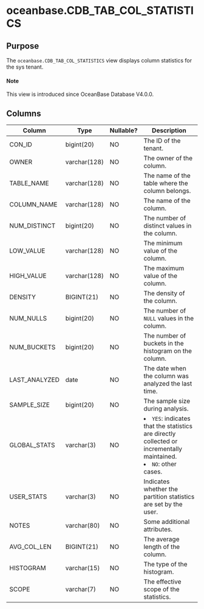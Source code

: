 # oceanbase.CDB_TAB_COL_STATISTICS

## Purpose

The `oceanbase.CDB_TAB_COL_STATISTICS` view displays column statistics for the sys tenant.

<main id="notice" type='explain'>
  <h4>Note</h4>
  <p>This view is introduced since OceanBase Database V4.0.0. </p>
</main>

## Columns

| Column | Type | **Nullable?** | Description |
|---------------|--------------|----------------|--------------------------------------------------------------------------------------------------------------------------------|
| CON_ID | bigint(20) | NO | The ID of the tenant. |
| OWNER | varchar(128) | NO | The owner of the column. |
| TABLE_NAME | varchar(128) | NO | The name of the table where the column belongs. |
| COLUMN_NAME | varchar(128) | NO | The name of the column. |
| NUM_DISTINCT | bigint(20) | NO | The number of distinct values in the column. |
| LOW_VALUE | varchar(128) | NO | The minimum value of the column. |
| HIGH_VALUE | varchar(128) | NO | The maximum value of the column. |
| DENSITY | BIGINT(21) | NO | The density of the column. |
| NUM_NULLS | bigint(20) | NO | The number of `NULL` values in the column. |
| NUM_BUCKETS | bigint(20) | NO | The number of buckets in the histogram on the column. |
| LAST_ANALYZED | date | NO | The date when the column was analyzed the last time. |
| SAMPLE_SIZE | bigint(20) | NO | The sample size during analysis. |
| GLOBAL_STATS | varchar(3) | NO | <li> `YES`: indicates that the statistics are directly collected or incrementally maintained.   <li> `NO`: other cases. |
| USER_STATS | varchar(3) | NO | Indicates whether the partition statistics are set by the user. |
| NOTES | varchar(80) | NO | Some additional attributes. |
| AVG_COL_LEN | BIGINT(21) | NO | The average length of the column. |
| HISTOGRAM | varchar(15) | NO | The type of the histogram. |
| SCOPE | varchar(7) | NO | The effective scope of the statistics. |
